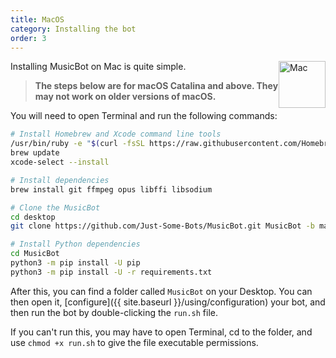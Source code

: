 ```yaml
---
title: MacOS
category: Installing the bot
order: 3
---
```


<img class="doc-img" src="{{ site.baseurl }}/images/mac.png" alt="Mac" style="width: 75px; float: right;"/>

Installing MusicBot on Mac is quite simple.

> **The steps below are for macOS Catalina and above. They may not work on older versions of macOS.**

You will need to open Terminal and run the following commands:

```bash
# Install Homebrew and Xcode command line tools
/usr/bin/ruby -e "$(curl -fsSL https://raw.githubusercontent.com/Homebrew/install/master/install)"
brew update
xcode-select --install

# Install dependencies
brew install git ffmpeg opus libffi libsodium

# Clone the MusicBot
cd desktop
git clone https://github.com/Just-Some-Bots/MusicBot.git MusicBot -b master 

# Install Python dependencies
cd MusicBot
python3 -m pip install -U pip
python3 -m pip install -U -r requirements.txt
```

After this, you can find a folder called `MusicBot` on your Desktop. You can then open it, [configure]({{ site.baseurl }}/using/configuration) your bot, and then run the bot by double-clicking the `run.sh` file.

If you can't run this, you may have to open Terminal, cd to the folder, and use `chmod +x run.sh` to give the file executable permissions.
